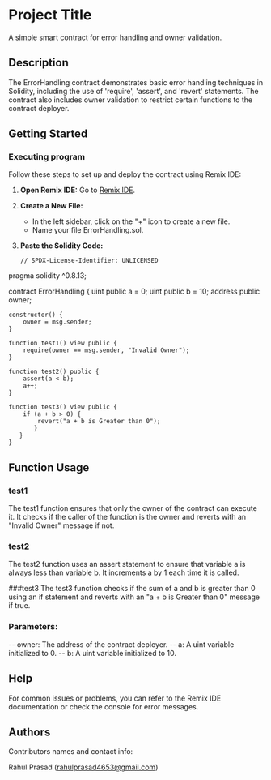 # Project Title

A simple smart contract for error handling and owner validation.

## Description

The ErrorHandling contract demonstrates basic error handling techniques in Solidity, including the use of 'require', 'assert', and 'revert' statements. The contract also includes owner validation to restrict certain functions to the contract deployer.

## Getting Started

### Executing program

Follow these steps to set up and deploy the contract using Remix IDE:

1. **Open Remix IDE:**
   Go to [Remix IDE](https://remix.ethereum.org).

2. **Create a New File:**
   - In the left sidebar, click on the "+" icon to create a new file.
   - Name your file ErrorHandling.sol.

3. **Paste the Solidity Code:**
   ```solidity
   // SPDX-License-Identifier: UNLICENSED
pragma solidity ^0.8.13;

contract ErrorHandling {
    uint public a = 0;
    uint public b = 10;
    address public owner;

    constructor() {
        owner = msg.sender;
    }

    function test1() view public {
        require(owner == msg.sender, "Invalid Owner");
    }

    function test2() public {
        assert(a < b);
        a++;
    }

    function test3() view public {
        if (a + b > 0) {
            revert("a + b is Greater than 0");
           }
       }
    }


## Function Usage
### test1
The test1 function ensures that only the owner of the contract can execute it. It checks if the caller of the function is the owner and reverts with an "Invalid Owner" message if not.

### test2
The test2 function uses an assert statement to ensure that variable a is always less than variable b. It increments a by 1 each time it is called.

###test3
The test3 function checks if the sum of a and b is greater than 0 using an if statement and reverts with an "a + b is Greater than 0" message if true.

### Parameters:

-- owner: The address of the contract deployer.
-- a: A uint variable initialized to 0.
-- b: A uint variable initialized to 10.

## Help

For common issues or problems, you can refer to the Remix IDE documentation or check the console for error messages.

## Authors

Contributors names and contact info:

Rahul Prasad
(rahulprasad4653@gmail.com)
